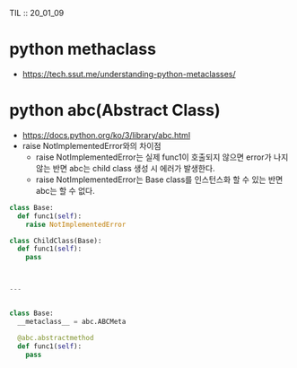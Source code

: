 TIL :: 20_01_09

# python methaclass
- https://tech.ssut.me/understanding-python-metaclasses/

# python abc(Abstract Class)
- https://docs.python.org/ko/3/library/abc.html
- raise NotImplementedError와의 차이점
  - raise NotImplementedError는 실제 func1이 호출되지 않으면 error가 나지 않는 반면 abc는 child class 생성 시 에러가 발생한다.
  - raise NotImplementedError는 Base class를 인스턴스화 할 수 있는 반면 abc는 할 수 없다.
```python
class Base:
  def func1(self):
    raise NotImplementedError

class ChildClass(Base):
  def func1(self):
    pass



---


class Base:
  __metaclass__ = abc.ABCMeta

  @abc.abstractmethod
  def func1(self):
    pass
```
